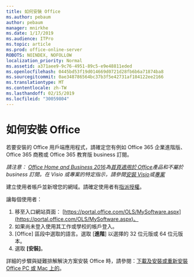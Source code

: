```yaml
---
title: 如何安裝 Office
ms.author: pebaum
author: pebaum
manager: mnirkhe
ms.date: 1/17/2019
ms.audience: ITPro
ms.topic: article
ms.prod: office-online-server
ROBOTS: NOINDEX, NOFOLLOW
localization_priority: Normal
ms.assetid: a371aee9-9c76-4951-89c5-e9e48811eded
ms.openlocfilehash: 0445bd53f19d014669d0721d28fb6b6a71874ba8
ms.sourcegitcommit: 0ae348786564bc37b3f5e42731af184122ee2166
ms.translationtype: MT
ms.contentlocale: zh-TW
ms.lasthandoff: 02/15/2019
ms.locfileid: "30059804"
---
```

# <a name="how-to-install-office"></a>如何安裝 Office


若要安裝的 Office 用戶端應用程式，請確定您有例如 Office 365 企業進階版、 Office 365 商務或 Office 365 教育版 business 訂閱。
  
*請注意： [Office Home and Business 2016](https://products.office.com/home-and-business)為[首頁適用於 Office](https://support.office.com/article/28cbc8cf-1332-4f04-9123-9b660abb629e?wt.mc_id=Alchemy_ClientDIA)產品和不屬於 business 訂閱。在 Visio 或專案的特定指示，請參閱[安裝 Visio](https://support.office.com/article/f98f21e3-aa02-4827-9167-ddab5b025710)或[專案](https://support.office.com/article/7059249b-d9fe-4d61-ab96-5c5bf435f281)*

建立使用者帳戶並新增您的網域。請確定使用者有[指派授權](https://support.office.com/article/997596b5-4173-4627-b915-36abac6786dc?wt.mc_id=Alchemy_ClientDIA)。
    
讓每個使用者：
1. 移至入口網站頁面： [https://portal.office.com/OLS/MySoftware.aspx](https://portal.office.com/OLS/MySoftware.aspx)。
2. 如果尚未登入使用其工作或學校的帳戶登入。
3. [Office] 區段中選取的語言。選取 [**進階**] 以選擇的 32 位元版或 64 位元版本。 
4. 選取 **[安裝]**。
    
詳細的步驟與疑難排解解決方案安裝 Office 時，請參閱：[下載及安裝或重新安裝 Office PC 或 Mac 上的](https://support.office.com/article/4414eaaf-0478-48be-9c42-23adc4716658?wt.mc_id=Alchemy_ClientDIA)。
    